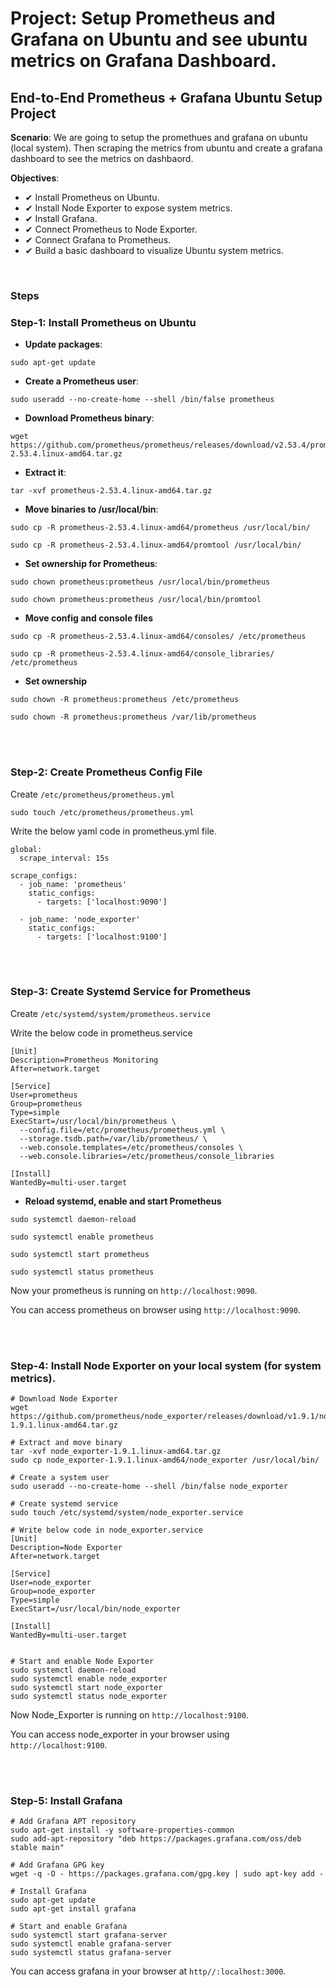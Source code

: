 # Project: Setup Prometheus and Grafana on Ubuntu and see ubuntu metrics on Grafana Dashboard.

## End-to-End Prometheus + Grafana Ubuntu Setup Project

**Scenario**: We are going to setup the promethues and grafana on ubuntu (local system). Then scraping the metrics from ubuntu and create a grafana dashboard to see the metrics on dashbaord.

**Objectives**:
- ✔ Install Prometheus on Ubuntu.
- ✔ Install Node Exporter to expose system metrics.
- ✔ Install Grafana.
- ✔ Connect Prometheus to Node Exporter.
- ✔ Connect Grafana to Prometheus.
- ✔ Build a basic dashboard to visualize Ubuntu system metrics.

<br>

### Steps

### Step-1: Install Prometheus on Ubuntu

- **Update packages**:
```
sudo apt-get update
```

- **Create a Prometheus user**:
```
sudo useradd --no-create-home --shell /bin/false prometheus
```

- **Download Prometheus binary**:
```
wget https://github.com/prometheus/prometheus/releases/download/v2.53.4/prometheus-2.53.4.linux-amd64.tar.gz
```

- **Extract it**:
```
tar -xvf prometheus-2.53.4.linux-amd64.tar.gz
```

- **Move binaries to /usr/local/bin**:
```
sudo cp -R prometheus-2.53.4.linux-amd64/prometheus /usr/local/bin/

sudo cp -R prometheus-2.53.4.linux-amd64/promtool /usr/local/bin/
```

- **Set ownership for Prometheus**:
```
sudo chown prometheus:prometheus /usr/local/bin/prometheus

sudo chown prometheus:prometheus /usr/local/bin/promtool
```

- **Move config and console files**
```
sudo cp -R prometheus-2.53.4.linux-amd64/consoles/ /etc/prometheus

sudo cp -R prometheus-2.53.4.linux-amd64/console_libraries/ /etc/prometheus
```

- **Set ownership**
```
sudo chown -R prometheus:prometheus /etc/prometheus

sudo chown -R prometheus:prometheus /var/lib/prometheus
```

<br>
<br>

### Step-2: Create Prometheus Config File

Create ```/etc/prometheus/prometheus.yml```

```
sudo touch /etc/prometheus/prometheus.yml
```

Write the below yaml code in prometheus.yml file.

```
global:
  scrape_interval: 15s

scrape_configs:
  - job_name: 'prometheus'
    static_configs:
      - targets: ['localhost:9090']

  - job_name: 'node_exporter'
    static_configs:
      - targets: ['localhost:9100']
```

<br>
<br>

### Step-3: Create Systemd Service for Prometheus

Create ```/etc/systemd/system/prometheus.service```

Write the below code in prometheus.service

```
[Unit]
Description=Prometheus Monitoring
After=network.target

[Service]
User=prometheus
Group=prometheus
Type=simple
ExecStart=/usr/local/bin/prometheus \
  --config.file=/etc/prometheus/prometheus.yml \
  --storage.tsdb.path=/var/lib/prometheus/ \
  --web.console.templates=/etc/prometheus/consoles \
  --web.console.libraries=/etc/prometheus/console_libraries

[Install]
WantedBy=multi-user.target
```

- **Reload systemd, enable and start Prometheus**
```
sudo systemctl daemon-reload

sudo systemctl enable prometheus

sudo systemctl start prometheus

sudo systemctl status prometheus
```

Now your prometheus is running on ```http://localhost:9090```.

You can access prometheus on browser using ```http://localhost:9090```.

<br>
<br>

### Step-4: Install Node Exporter on your local system (for system metrics).

```
# Download Node Exporter
wget https://github.com/prometheus/node_exporter/releases/download/v1.9.1/node_exporter-1.9.1.linux-amd64.tar.gz

# Extract and move binary
tar -xvf node_exporter-1.9.1.linux-amd64.tar.gz
sudo cp node_exporter-1.9.1.linux-amd64/node_exporter /usr/local/bin/

# Create a system user
sudo useradd --no-create-home --shell /bin/false node_exporter

# Create systemd service
sudo touch /etc/systemd/system/node_exporter.service

# Write below code in node_exporter.service
[Unit]
Description=Node Exporter
After=network.target

[Service]
User=node_exporter
Group=node_exporter
Type=simple
ExecStart=/usr/local/bin/node_exporter

[Install]
WantedBy=multi-user.target


# Start and enable Node Exporter
sudo systemctl daemon-reload
sudo systemctl enable node_exporter
sudo systemctl start node_exporter
sudo systemctl status node_exporter
```

Now Node_Exporter is running on ```http://localhost:9100```.

You can access node_exporter in your browser using ```http://localhost:9100```.

<br>
<br>

### Step-5: Install Grafana

```
# Add Grafana APT repository
sudo apt-get install -y software-properties-common
sudo add-apt-repository "deb https://packages.grafana.com/oss/deb stable main"

# Add Grafana GPG key
wget -q -O - https://packages.grafana.com/gpg.key | sudo apt-key add -

# Install Grafana
sudo apt-get update
sudo apt-get install grafana

# Start and enable Grafana
sudo systemctl start grafana-server
sudo systemctl enable grafana-server
sudo systemctl status grafana-server
```

You can access grafana in your browser at ```http//:localhost:3000```.

